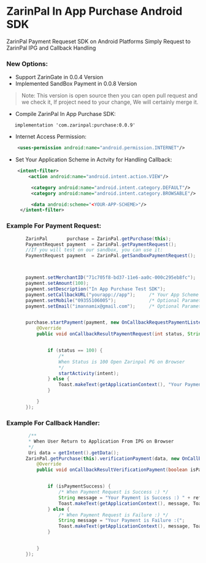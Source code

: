 # ZarinPal In App Purchase Android SDK

ZarinPal Payment Requeset SDK on Android Platforms
Simply Request to ZarinPal IPG and Callback Handling

### New Options:

* Support ZarinGate in 0.0.4 Version
* Implemented SandBox Payment in 0.0.8 Version

>Note: This version is open source then you can open pull request and we check it, If project
need to your change, We will certainly merge it.





- Compile ZarinPal In App Purchase SDK:
```Gradle
   implementation 'com.zarinpal:purchase:0.0.9'
 ```
- Internet Access Permission:
 
```XML
    <uses-permission android:name="android.permission.INTERNET"/>
```
- Set Your Application Scheme in Actvity for Handling Callback: 
```XML
    <intent-filter>
        <action android:name="android.intent.action.VIEW"/>

         <category android:name="android.intent.category.DEFAULT"/>
         <category android:name="android.intent.category.BROWSABLE"/>

         <data android:scheme="<YOUR-APP-SCHEME>"/>
     </intent-filter>
```
### Example For Payment Request:
 ```Java
        ZarinPal       purchase = ZarinPal.getPurchase(this);
        PaymentRequest payment  = ZarinPal.getPaymentRequest();
        //If you will test on our sandbox, you can use it:
        PaymentRequest payment  = ZarinPal.getSandboxPaymentRequest();



        payment.setMerchantID("71c705f8-bd37-11e6-aa0c-000c295eb8fc");
        payment.setAmount(100);
        payment.setDescription("In App Purchase Test SDK");
        payment.setCallbackURL("yourapp://app");     /* Your App Scheme */
        payment.setMobile("09355106005");            /* Optional Parameters */
        payment.setEmail("imannamix@gmail.com");     /* Optional Parameters */


        purchase.startPayment(payment, new OnCallbackRequestPaymentListener() {
            @Override
            public void onCallbackResultPaymentRequest(int status, String authority, Uri paymentGatewayUri, Intent intent) {


                if (status == 100) {
                    /*
                    When Status is 100 Open Zarinpal PG on Browser
                    */
                    startActivity(intent);
                } else {
                    Toast.makeText(getApplicationContext(), "Your Payment Failure :(", Toast.LENGTH_LONG).show();
                }

            }
        });
 ```


### Example For Callback Handler:
 ```Java
         /**
         * When User Return to Application From IPG on Browser
         */
         Uri data = getIntent().getData();
        ZarinPal.getPurchase(this).verificationPayment(data, new OnCallbackVerificationPaymentListener() {
            @Override
            public void onCallbackResultVerificationPayment(boolean isPaymentSuccess, String refID, PaymentRequest paymentRequest) {


                if (isPaymentSuccess) {
                    /* When Payment Request is Success :) */
                    String message = "Your Payment is Success :) " + refID;
                    Toast.makeText(getApplicationContext(), message, Toast.LENGTH_SHORT).show();
                } else {
                    /* When Payment Request is Failure :) */
                    String message = "Your Payment is Failure :(";
                    Toast.makeText(getApplicationContext(), message, Toast.LENGTH_SHORT).show();
                }


            }
        });

 ```
